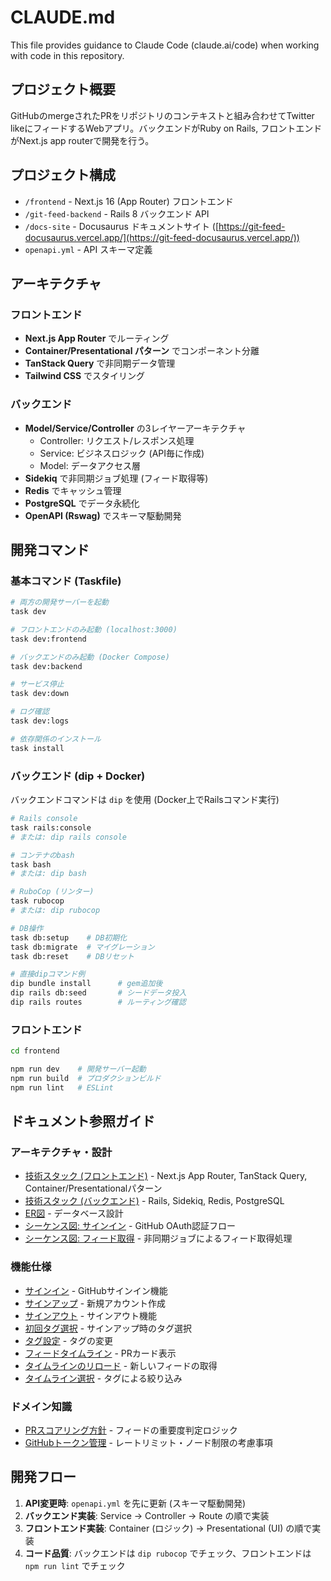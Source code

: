# CLAUDE.md

This file provides guidance to Claude Code (claude.ai/code) when working with code in this repository.

## プロジェクト概要

GitHubのmergeされたPRをリポジトリのコンテキストと組み合わせてTwitter likeにフィードするWebアプリ。バックエンドがRuby on Rails, フロントエンドがNext.js app routerで開発を行う。

## プロジェクト構成

- `/frontend` - Next.js 16 (App Router) フロントエンド
- `/git-feed-backend` - Rails 8 バックエンド API
- `/docs-site` - Docusaurus ドキュメントサイト ([https://git-feed-docusaurus.vercel.app/](https://git-feed-docusaurus.vercel.app/))
- `openapi.yml` - API スキーマ定義

## アーキテクチャ

### フロントエンド
- **Next.js App Router** でルーティング
- **Container/Presentational パターン** でコンポーネント分離
- **TanStack Query** で非同期データ管理
- **Tailwind CSS** でスタイリング

### バックエンド
- **Model/Service/Controller** の3レイヤーアーキテクチャ
  - Controller: リクエスト/レスポンス処理
  - Service: ビジネスロジック (API毎に作成)
  - Model: データアクセス層
- **Sidekiq** で非同期ジョブ処理 (フィード取得等)
- **Redis** でキャッシュ管理
- **PostgreSQL** でデータ永続化
- **OpenAPI (Rswag)** でスキーマ駆動開発

## 開発コマンド

### 基本コマンド (Taskfile)

```bash
# 両方の開発サーバーを起動
task dev

# フロントエンドのみ起動 (localhost:3000)
task dev:frontend

# バックエンドのみ起動 (Docker Compose)
task dev:backend

# サービス停止
task dev:down

# ログ確認
task dev:logs

# 依存関係のインストール
task install
```

### バックエンド (dip + Docker)

バックエンドコマンドは `dip` を使用 (Docker上でRailsコマンド実行)

```bash
# Rails console
task rails:console
# または: dip rails console

# コンテナのbash
task bash
# または: dip bash

# RuboCop (リンター)
task rubocop
# または: dip rubocop

# DB操作
task db:setup    # DB初期化
task db:migrate  # マイグレーション
task db:reset    # DBリセット

# 直接dipコマンド例
dip bundle install      # gem追加後
dip rails db:seed       # シードデータ投入
dip rails routes        # ルーティング確認
```

### フロントエンド

```bash
cd frontend

npm run dev    # 開発サーバー起動
npm run build  # プロダクションビルド
npm run lint   # ESLint
```

## ドキュメント参照ガイド

### アーキテクチャ・設計
- [技術スタック (フロントエンド)](docs-site/docs/tech-stack/frontend.md) - Next.js App Router, TanStack Query, Container/Presentationalパターン
- [技術スタック (バックエンド)](docs-site/docs/tech-stack/backend.md) - Rails, Sidekiq, Redis, PostgreSQL
- [ER図](docs-site/docs/er-diagram.md) - データベース設計
- [シーケンス図: サインイン](docs-site/docs/sequence-diagram/signin-sequence.md) - GitHub OAuth認証フロー
- [シーケンス図: フィード取得](docs-site/docs/sequence-diagram/get-feed.md) - 非同期ジョブによるフィード取得処理

### 機能仕様
- [サインイン](docs-site/docs/functional-spec/signin.md) - GitHubサインイン機能
- [サインアップ](docs-site/docs/functional-spec/signup.md) - 新規アカウント作成
- [サインアウト](docs-site/docs/functional-spec/signout.md) - サインアウト機能
- [初回タグ選択](docs-site/docs/functional-spec/tag-initial-setting.md) - サインアップ時のタグ選択
- [タグ設定](docs-site/docs/functional-spec/tag-setting.md) - タグの変更
- [フィードタイムライン](docs-site/docs/functional-spec/feed-timeline.md) - PRカード表示
- [タイムラインのリロード](docs-site/docs/functional-spec/timeline-reload.md) - 新しいフィードの取得
- [タイムライン選択](docs-site/docs/functional-spec/timeline-select.md) - タグによる絞り込み

### ドメイン知識
- [PRスコアリング方針](docs-site/docs/domain/pr-scoring-method.md) - フィードの重要度判定ロジック
- [GitHubトークン管理](docs-site/docs/domain/github-token.md) - レートリミット・ノード制限の考慮事項

## 開発フロー

1. **API変更時**: `openapi.yml` を先に更新 (スキーマ駆動開発)
2. **バックエンド実装**: Service → Controller → Route の順で実装
3. **フロントエンド実装**: Container (ロジック) → Presentational (UI) の順で実装
4. **コード品質**: バックエンドは `dip rubocop` でチェック、フロントエンドは `npm run lint` でチェック

